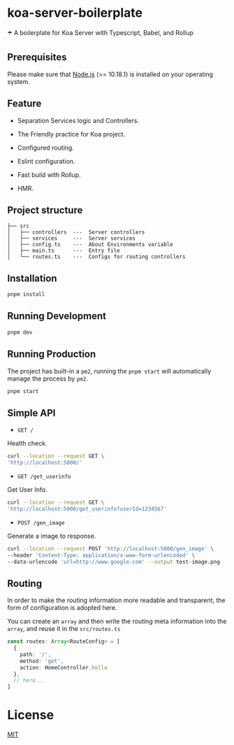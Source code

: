 # koa-server-boilerplate
☂️ A boilerplate for Koa Server with Typescript, Babel, and Rollup


## Prerequisites

Please make sure that [Node.js](https://nodejs.org/) (>= 10.18.1) is installed on your operating system.

## Feature

- Separation Services logic and Controllers.

- The Friendly practice for Koa project.

- Configured routing.

- Eslint configuration.

- Fast build with Rollup.

- HMR.

## Project structure

```
├── src
│   ├── controllers  ---  Server controllers
│   ├── services     ---  Server services
│   ├── config.ts    ---  About Environments variable
│   ├── main.ts      ---  Entry file
│   └── routes.ts    ---  Configs for routing controllers
```

## Installation

```bash
pnpm install
```

## Running Development

```bash
pnpm dev
```

## Running Production

The project has built-in a `pm2`, running the `pnpm start` will automatically manage the process by `pm2`.

```bash
pnpm start
```

## Simple API

* `GET /`

Health check.

```bash
curl --location --request GET \
'http://localhost:5000/'
```

* `GET /get_userinfo`

Get User Info.

```bash
curl --location --request GET \
'http://localhost:5000/get_userinfo?userId=1234567'
```

* `POST /gen_image`

Generate a image to response.

```bash
curl --location --request POST 'http://localhost:5000/gen_image' \
--header 'Content-Type: application/x-www-form-urlencoded' \
--data-urlencode 'url=http://www.google.com' --output test-image.png
```


## Routing

In order to make the routing information more readable and transparent, the form of configuration is adopted here.

You can create an `array` and then write the routing meta information into the `array`, and reuse it in the `src/routes.ts`

```ts
const routes: Array<RouteConfig> = [
  {
    path: '/',
    method: 'get',
    action: HomeController.hello
  },
  // here...
]
```

# License

[MIT](LICENSE)
